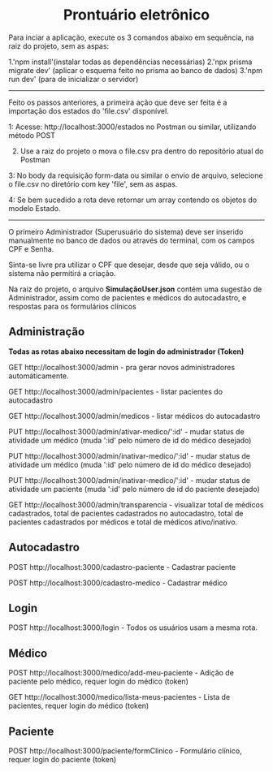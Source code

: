 <h1 align="center"> Prontuário eletrônico </h1>

Para inciar a aplicação, execute os 3 comandos abaixo em sequência, na raiz do projeto, sem as aspas:

1.'npm install'(instalar todas as dependências necessárias)
2.'npx prisma migrate dev' (aplicar o esquema feito no prisma ao banco de dados)
3.'npm run dev' (para de inicializar o servidor)

<hr>
Feito os passos anteriores, a primeira ação que deve ser feita é a importação dos estados do 'file.csv' disponível. 

1: Acesse: http://localhost:3000/estados no Postman ou similar, utilizando método POST

2. Use a raiz do projeto o mova o file.csv pra dentro do repositório atual do Postman

3: No body da requisição form-data ou similar o envio de arquivo, selecione o file.csv no diretório com key 'file', sem as aspas.

4: Se bem sucedido a rota deve retornar um array contendo os objetos do modelo Estado.
<hr>
<p>O primeiro Administrador (Superusuário do sistema) deve ser inserido manualmente no banco de dados ou através do terminal, com os campos CPF e Senha.</p>

<p>Sinta-se livre pra utilizar o CPF que desejar, desde que seja válido, ou o sistema não permitirá a criação.</p>

<p>Na raiz do projeto, o arquivo <strong>SimulaçãoUser.json</strong> contém uma sugestão de Administrador, assim como de pacientes e médicos do autocadastro, e respostas para os formulários clínicos</p>

<h2>Administração</h2>

<Strong align='center'>Todas as rotas abaixo necessitam de login do administrador (Token)</Strong>

GET http://localhost:3000/admin - pra gerar novos administradores automáticamente.

GET http://localhost:3000/admin/pacientes - listar pacientes do autocadastro

GET http://localhost:3000/admin/medicos - listar médicos do autocadastro

PUT http://localhost:3000/admin/ativar-medico/':id' - mudar status de atividade um médico (muda ':id' pelo número de id do médico desejado)

PUT http://localhost:3000/admin/inativar-medico/':id' - mudar status de atividade um médico (muda ':id' pelo número de id do médico desejado)

PUT http://localhost:3000/admin/inativar-medico/':id' - mudar status de atividade um paciente (muda ':id' pelo número de id do paciente desejado)

GET http://localhost:3000/admin/transparencia - visualizar total de médicos 
cadastrados, total de pacientes cadastrados no autocadastro, total de pacientes 
cadastrados por médicos e total de médicos ativo/inativo.

<h2>Autocadastro</h2>
POST http://localhost:3000/cadastro-paciente - Cadastrar paciente

POST http://localhost:3000/cadastro-medico - Cadastrar médico

<h2>Login</h2>

POST http://localhost:3000/login - Todos os usuários usam a mesma rota.

<h2>Médico</h2>

POST http://localhost:3000/medico/add-meu-paciente - Adição de paciente pelo médico, requer login do médico (token)

GET http://localhost:3000/medico/lista-meus-pacientes - Lista de pacientes, requer login do médico (token)

<h2>Paciente</h2>
POST http://localhost:3000/paciente/formClinico - Formulário clínico, requer login do paciente (token)


